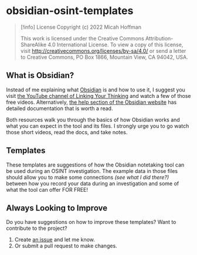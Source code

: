 # obsidian-osint-templates

> [!info] License
> Copyright (c) 2022 Micah Hoffman
> 
> This work is licensed under the Creative Commons Attribution-ShareAlike 4.0 International License. To view a copy of this license, visit http://creativecommons.org/licenses/by-sa/4.0/ or send a letter to Creative Commons, PO Box 1866, Mountain View, CA 94042, USA.

## What is Obsidian?
Instead of me explaining what [Obsidian](https://obsidian.md) is and how to use it, I suggest you visit [the YouTube channel of Linking Your Thinking](https://www.youtube.com/watch?v=QgbLb6QCK88&list=PL3NaIVgSlAVLHty1-NuvPa9V0b0UwbzBd) and watch a few of those free videos. Alternatively, [the help section of the Obsidian website](https://help.obsidian.md/Start+here) has detailed documentation that is worth a read.

Both resources walk you through the basics of how Obsidian works and what you can expect in the tool and its files. I strongly urge you to go watch those short videos, read the docs, and take notes. 

## Templates
These templates are suggestions of how the Obsidian notetaking tool can be used during an OSINT investigation.  The example data in those files should allow you to make some connections _(see what I did there?)_ between how you record your data during an investigation and some of what the tool can offer FOR FREE!

## Always Looking to Improve
Do you have suggestions on how to improve these templates? Want to contribute to the project?
1. Create [an issue](https://github.com/WebBreacher/obsidian-osint-templates/issues) and let me know.
2. Or submit a pull request to make changes.
